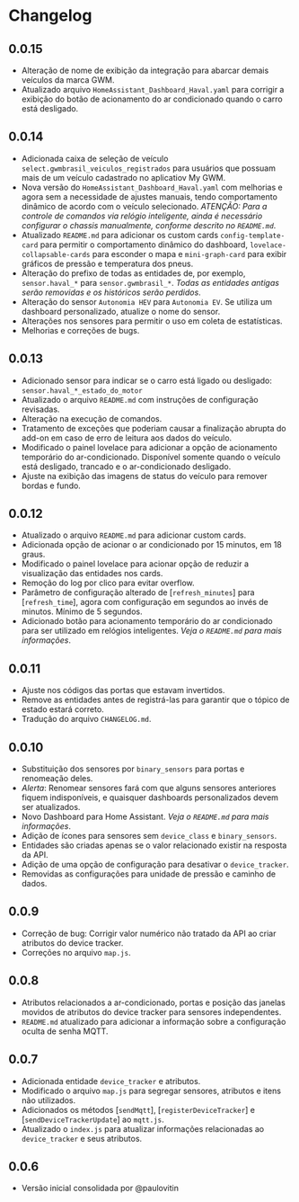 # Changelog

## 0.0.15
- Alteração de nome de exibição da integração para abarcar demais veículos da marca GWM.
- Atualizado arquivo `HomeAssistant_Dashboard_Haval.yaml` para corrigir a exibição do botão de acionamento do ar condicionado quando o carro está desligado.

## 0.0.14
- Adicionada caixa de seleção de veículo `select.gwmbrasil_veiculos_registrados` para usuários que possuam mais de um veículo cadastrado no aplicatiov My GWM.
- Nova versão do `HomeAssistant_Dashboard_Haval.yaml` com melhorias e agora sem a necessidade de ajustes manuais, tendo comportamento dinâmico de acordo com o veículo selecionado. _ATENÇÃO: Para a controle de comandos via relógio inteligente, ainda é necessário configurar o chassis manualmente, conforme descrito no `README.md`_.
- Atualizado `README.md` para adicionar os custom cards `config-template-card` para permitir o comportamento dinâmico do dashboard, `lovelace-collapsable-cards` para esconder o mapa e `mini-graph-card` para exibir gráficos de pressão e temperatura dos pneus.
- Alteração do prefixo de todas as entidades de, por exemplo, `sensor.haval_*` para `sensor.gwmbrasil_*`. _Todas as entidades antigas serão removidas e os históricos serão perdidos_.
- Alteração do sensor `Autonomia HEV` para `Autonomia EV`. Se utiliza um dashboard personalizado, atualize o nome do sensor.
- Alterações nos sensores para permitir o uso em coleta de estatísticas.
- Melhorias e correções de bugs.

## 0.0.13
- Adicionado sensor para indicar se o carro está ligado ou desligado: `sensor.haval_*_estado_do_motor`
- Atualizado o arquivo `README.md` com instruções de configuração revisadas.
- Alteração na execução de comandos.
- Tratamento de exceções que poderiam causar a finalização abrupta do add-on em caso de erro de leitura aos dados do veículo.
- Modificado o painel lovelace para adicionar a opção de acionamento temporário do ar-condicionado. Disponível somente quando o veículo está desligado, trancado e o ar-condicionado desligado.
- Ajuste na exibição das imagens de status do veículo para remover bordas e fundo.

## 0.0.12
- Atualizado o arquivo `README.md` para adicionar custom cards.
- Adicionada opção de acionar o ar condicionado por 15 minutos, em 18 graus.
- Modificado o painel lovelace para acionar opção de reduzir a visualização das entidades nos cards.
- Remoção do log por clico para evitar overflow.
- Parâmetro de configuração alterado de [`refresh_minutes`] para [`refresh_time`], agora com configuração em segundos ao invés de minutos. Mínimo de 5 segundos.
- Adicionado botão para acionamento temporário do ar condicionado para ser utilizado em relógios inteligentes. *Veja o `README.md` para mais informações*.

## 0.0.11
- Ajuste nos códigos das portas que estavam invertidos.
- Remove as entidades antes de registrá-las para garantir que o tópico de estado estará correto.
- Tradução do arquivo `CHANGELOG.md`.

## 0.0.10
- Substituição dos sensores por `binary_sensors` para portas e renomeação deles.
- *Alerta*: Renomear sensores fará com que alguns sensores anteriores fiquem indisponíveis, e quaisquer dashboards personalizados devem ser atualizados.
- Novo Dashboard para Home Assistant. *Veja o `README.md` para mais informações*.
- Adição de ícones para sensores sem `device_class` e `binary_sensors`.
- Entidades são criadas apenas se o valor relacionado existir na resposta da API.
- Adição de uma opção de configuração para desativar o `device_tracker`.
- Removidas as configurações para unidade de pressão e caminho de dados.

## 0.0.9
- Correção de bug: Corrigir valor numérico não tratado da API ao criar atributos do device tracker.
- Correções no arquivo `map.js`.

## 0.0.8
- Atributos relacionados a ar-condicionado, portas e posição das janelas movidos de atributos do device tracker para sensores independentes.
- `README.md` atualizado para adicionar a informação sobre a configuração oculta de senha MQTT.

## 0.0.7
- Adicionada entidade `device_tracker` e atributos.
- Modificado o arquivo `map.js` para segregar sensores, atributos e itens não utilizados.
- Adicionados os métodos [`sendMqtt`], [`registerDeviceTracker`] e [`sendDeviceTrackerUpdate`] ao `mqtt.js`.
- Atualizado o `index.js` para atualizar informações relacionadas ao `device_tracker` e seus atributos.

## 0.0.6
- Versão inicial consolidada por @paulovitin